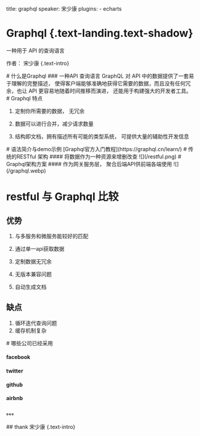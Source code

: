 title: graphql
speaker: 宋少康
plugins:
    - echarts

<slide class="bg-black-blue aligncenter" image="https://source.unsplash.com/C1HhAQrbykQ/ .dark">

# Graphql {.text-landing.text-shadow}

一种用于 API 的查询语言  

作者： 宋少康 {.text-intro} 


<slide class="bg-black-blue ">
# 什么是Graphql 
### 一种API 查询语言
GraphQL 对 API 中的数据提供了一套易于理解的完整描述，  
使得客户端能够准确地获得它需要的数据，而且没有任何冗余，也让 API 更容易地随着时间推移而演进，  
还能用于构建强大的开发者工具。

<slide class="bg-black-blue">
# Graphql 特点

1. 定制你所需要的数据， 无冗余

2. 数据可以进行合并，减少请求数量

3. 结构即文档，拥有描述所有可能的类型系统， 可提供大量的辅助性开发信息


<slide class="bg-black-blue aligncenter">
# 语法简介与demo示例
[Graphql官方入门教程](https://graphql.cn/learn/)



<slide class="bg-black-blue aligncenter">
# 传统的RESTful 架构
#### 将数据作为一种资源来增删改查
![](/restful.png)
<slide class="bg-black-blue aligncenter">
# Graphql架构方案
#### 作为网关服务层， 聚合后端API供前端各端使用
![](/graphql.webp)

<slide class="bg-black-blue ">

# restful 与  Graphql 比较

## 优势

1. 与多服务和微服务能较好的匹配

2. 通过单一api获取数据

3. 定制数据无冗余

4. 无版本兼容问题

5. 自动生成文档
## 缺点
1. 循环迭代查询问题
2. 缓存机制复杂

<slide class="bg-black-blue aligncenter">
# 哪些公司已经采用

 #### facebook 
 #### twitter 
 #### github 
 #### airbnb  
 #### 。。。

<slide class="bg-black-blue aligncenter">
## thank
宋少康 {.text-intro} 
